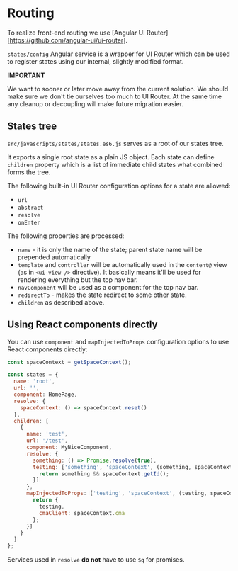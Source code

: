 Routing
=======

To realize front-end routing we use [Angular UI Router][https://github.com/angular-ui/ui-router].

`states/config` Angular service is a wrapper for UI Router which can be used to
register states using our internal, slightly modified format.

**IMPORTANT**

We want to sooner or later move away from the current solution. We should make
sure we don't tie ourselves too much to UI Router. At the same time any cleanup
or decoupling will make future migration easier.


## States tree

`src/javascripts/states/states.es6.js` serves as a root of our states tree.

It exports a single root state as a plain JS object. Each state can define
`children` property which is a list of immediate child states what combined
forms the tree.

The following built-in UI Router configuration options for a state are
allowed:

- `url`
- `abstract`
- `resolve`
- `onEnter`

The following properties are processed:

- `name` - it is only the name of the state; parent state name will be
  prepended automatically
- `template` and `controller` will be automatically used in the `content@`
  view (as in `<ui-view />` directive). It basically means it'll be used
  for rendering everything but the top nav bar.
- `navComponent` will be used as a component for the top nav bar.
- `redirectTo` - makes the state redirect to some other state.
- `children` as described above.

## Using React components directly

You can use `component` and `mapInjectedToProps` configuration options
to use React components directly:

```js
const spaceContext = getSpaceContext();

const states = {
  name: 'root',
  url: '',
  component: HomePage,
  resolve: {
    spaceContext: () => spaceContext.reset()
  },
  children: [
    {
      name: 'test',
      url: '/test',
      component: MyNiceComponent,
      resolve: {
        something: () => Promise.resolve(true),
        testing: ['something', 'spaceContext', (something, spaceContext) => {
          return something && spaceContext.getId();
        }]
      },
      mapInjectedToProps: ['testing', 'spaceContext', (testing, spaceContext) => {
        return {
          testing,
          cmaClient: spaceContext.cma
        };
      }]
    }
  ]
};
```

Services used in `resolve` **do not** have to use `$q` for promises.
